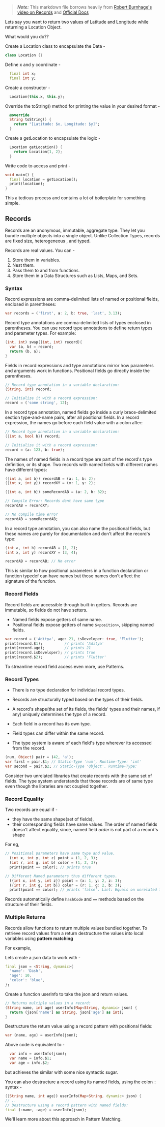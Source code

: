 > **_Note:_** This markdown file borrows heavily from [Robert Burnhage's video on Records](https://www.youtube.com/watch?v=aWOyc3HG9XM) and [Official Docs](https://dart.dev/language/records) 

Lets say you want to return two values of Latitude and Longitude while returning a Location Object.

What would you do??

Create a Location class to encapsulate the Data -

```dart
class Location {}
```

Define x and y coordinate -
```dart
  final int x;
  final int y;
```

Create a constructor -
```dart
  Location(this.x, this.y);
```

Override the toString() method for printing the value in your desired format -
```dart
  @override
  String toString() {
    return "[Latitude: $x, Longitude: $y]";
  }
```

Create a getLocation to encapsulate the logic -
```dart
  Location getLocation() {
    return Location(1, 2);
  }
```

Write code to access and print -
```dart
void main() {   
  final location = getLocation();
  print(location);
}
```

This a tedious process and contains a lot of boilerplate for something simple. 

## Records 

Records are an anonymous, immutable, aggregate type. They let you bundle multiple objects into a single object. Unlike Collection Types, records are fixed size, heterogeneous , and typed. 

Records are real values. You can - 
1. Store them in variables. 
2. Nest them. 
3. Pass them to and from functions. 
4. Store them in a Data Structures such as Lists, Maps, and Sets. 

### Syntax 

Record expressions are comma-delimited lists of named or positional fields, enclosed in parentheses: 

```dart
var records = ('first', a: 2, b: true, 'last', 3.13);
```

Record type annotations are comma-delimited lists of types enclosed in parentheses. You can use record type annotations to define return types and parameter types. For example: 

```dart
(int, int) swap((int, int) record){
  var (a, b) = record;
  return (b, a);
}
```

Fields in record expressions and type annotations mirror how parameters and arguments work in functions. Positional fields go directly inside the parentheses. 

```dart
// Record type annotation in a variable declaration: 
(String, int) record;

// Initialize it with a record expression: 
record = ('some string', 12);
```

In a record type annotation, named fields go inside a curly brace-delimited section type-and-name pairs, after all positional fields. In a record expression, the names go before each field value with a colon after:

```dart
// Record type annotation in a variable declaration: 
({int a, bool b}) record;

// Initialize it with a record expression: 
record = (a: 123, b: true);
```

The names of named fields in a record type are part of the record's type definition, or its shape. Two records with named fields with different names have different types: 


```dart
({int a, int b}) recordAB = (a: 1, b: 2);
({int x, int y}) recordXY = (x: 1, y: 2);

({int a, int b}) someRecordAB = (a: 2, b: 32);

// Compile Error: Records dont have same type
recordAB = recordXY;

// No compile time error
recordAB = someRecordAB;
```

In a record type annotation, you can also name the positional fields, but these names are purely for documentation and don't affect the record's type: 

```dart
(int a, int b) recordAB = (1, 2);
(int x, int y) recordXY = (3, 4);

recordAB = recordAB; // No error
```

This is similar to how positional parameters in a function declaration or function typedef can have names but those names don't affect the signature of the function. 

### Record Fields

Record fields are accessible through built-in getters. Records are immutable, so fields do not have setters. 

- Named fields expose getters of same name.
- Positional fields expose getters of name `$<position>`, skipping named fields. 
```dart
var record = ('Aditya', age: 21, isDeveloper: true, 'Flutter');
print(record.$1);          // prints 'Aditya'
print(record.age);         // prints 21
print(record.isDeveloper); // prints true
print(record.$2);          // prints 'Flutter'
```

To streamline record field access even more, use Patterns. 

### Record Types

- There is no type declaration for individual record types. 
- Records are structurally typed based on the types of their fields. 
- A record's shape(the set of its fields, the fields' types and their names, if any) uniquely determines the type of a record. 

- Each field in a record has its own type. 
- Field types can differ within the same record. 
- The type system is aware of each field's type wherever its accessed from the record. 

```dart
(num, Object) pair = (42, 'a');
var first = pair.$1; // Static-Type 'num', Runtime-Type: 'int'
var second = pair.$2; // Static-Type 'Object', Runtime-Type:
```
Consider two unrelated libraries that create records with the same set of fields. The type system understands that those records are of same type even though the libraries are not coupled together.

### Record Equality 

Two records are equal if - 
- they have the same shape(set of fields),
- their corresponding fields have same values. 
The order of named fields doesn't affect equality, since, named field _order_ is not part of a record's shape

For eg, 

```dart
// Positional parameters have same type and value. 
  (int x, int y, int z) point = (1, 2, 3);
  (int r, int g, int b) color = (1, 2, 3);
  print(point == color); // prints true
```

```dart
// Different Named parameters thus different types. 
  ({int x, int y, int z}) point = (x: 1, y: 2, z: 3);
  ({int r, int g, int b}) color = (r: 1, g: 2, b: 3);
  print(point == color); // prints 'false'. Lint: Equals on unrelated types.
```

Records automatically define `hashCode` and `==` methods based on the structure of their fields. 

### Multiple Returns

Records allow functions to return multiple values bundled together. To retrieve record values from a return destructure the values into local variables using **pattern matching**

For example, 

Lets create a json data to work with - 
```dart
final json = <String, dynamic>{
  'name': 'Dash',
  'age': 10,
  'color': 'blue',
};
```

Create a function userInfo to take the json and return values. 
```dart
// Returns multiple values in a record:
(String name, int age) userInfo(Map<String, dynamic> json) {
  return (json['name'] as String, json['age'] as int);
}
```

Destructure the return value using a record pattern with positional fields:
```dart
var (name, age) = userInfo(json);
```
Above code is equivalent to - 
```dart
  var info = userInfo(json);
  var name = info.$1;
  var age = info.$2;
```
but achieves the similar with some nice syntactic sugar. 

You can also destructure a record using its named fields, using the colon `:` syntax - 

```dart
({String name, int age}) userInfo(Map<String, dynamic> json) {
// ..
// Destructure using a record pattern with named fields: 
final (:name, :age) = userInfo(json);
```

We'll learn more about this approach in Pattern Matching.

